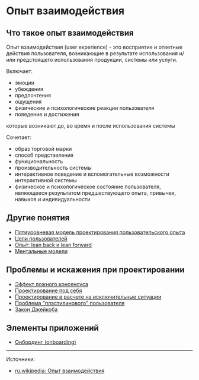 # Опыт взаимодействия


## Что такое опыт взаимодействия

Опыт взаимодействия (user experience) - это восприятие и ответные действия пользователя, возникающие в результате использования и/или предстоящего использования продукции, системы или услуги.

Включает:

- эмоции
- убеждения
- предпочтения
- ощущения
- физические и психологические реакции пользователя
- поведение и достижения

которые возникают до, во время и после использования системы


Сочетает:

- образ торговой марки
- способ представления
- функциональность
- производительность системы
- интерактивное поведение и вспомогательные возможности интерактивной системы
- физическое и психологическое состояние пользователя, являющееся результатом предшествующего опыта, привычек, навыков и индивидуальности



## Другие понятия

- [Пятиуровневая модель проектирования пользовательского опыта](ux-design/ux-5level-model.md)
- [Цели пользователей](ux-design/ux-user-goals.md)
- [Опыт: lean back и lean forward](ux-design/lean-back-forward.md)
- [Ментальные модели](ux-design/ux-mental-models.md)

## Проблемы и искажения при проектировании

- [Эффект ложного консенсуса](ux-design/problem-false-consensus.md)
- [Проектирование под себя](ux-design/problem-design-for-self.md)
- [Проектирование в расчете на исключительные ситуации](ux-design/problem-exception-driven-design.md)
- [Проблема "пластилинового" пользователя](ux-design/problem-flexible-user.md)
- [Закон Джейкоба](ux-design/jacobs-law.md)


## Элементы приложений

- [Онбординг (onboarding)](ux-design/onboarding.md)


---

Источники:

- [ru.wikipedia: Опыт взаимодействия](https://ru.wikipedia.org/wiki/Опыт_взаимодействия)
